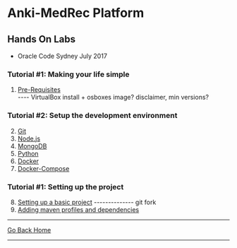 **Anki-MedRec Platform**
===================


## Hands On Labs

- Oracle Code Sydney July 2017


### Tutorial #1: Making your life simple
1. [Pre-Requisites](./assets/handsonlabs/prerequisites.md)  
---- VirtualBox install + osboxes image? disclaimer, min versions?

### Tutorial #2: Setup the development environment
2. [Git](./assets/tutorials/basic/installgit.md)
3. [Node.js](./assets/tutorials/basic/installnodejs.md)
4. [MongoDB](./assets/tutorials/basic/installmongodb.md)
5. [Python](./assets/tutorials/basic/installpython.md)
6. [Docker](./assets/tutorials/basic/installdocker.md)
7. [Docker-Compose](./assets/tutorials/basic/installdockercompose.md)

### Tutorial #1: Setting up the project

8. [Setting up a basic project](./assets/tutorials/basic/1.md) -------------- git fork
9. [Adding maven profiles and dependencies](./assets/tutorials/basic/2.md)

<hr />
<a href="index" class="btn" >Go Back Home</a>
<hr />

